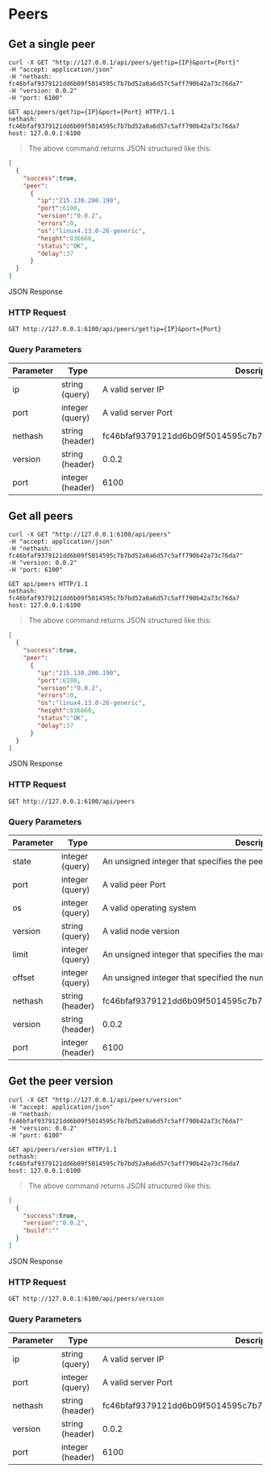 # Peers

## Get a single peer

```shell
curl -X GET "http://127.0.0.1/api/peers/get?ip={IP}&port={Port}" 
-H "accept: application/json" 
-H "nethash: fc46bfaf9379121dd6b09f5014595c7b7bd52a0a6d57c5aff790b42a73c76da7" 
-H "version: 0.0.2" 
-H "port: 6100"
```

```http
GET api/peers/get?ip={IP}&port={Port} HTTP/1.1
nethash: fc46bfaf9379121dd6b09f5014595c7b7bd52a0a6d57c5aff790b42a73c76da7
host: 127.0.0.1:6100
```

> The above command returns JSON structured like this:

```json
[
  {
    "success":true,
    "peer":
      {
        "ip":"215.130.200.190",
        "port":6100,
        "version":"0.0.2",
        "errors":0,
        "os":"linux4.13.0-26-generic",
        "height":836660,
        "status":"OK",
        "delay":37
      }
  }
]
```

JSON Response

### HTTP Request

`GET http://127.0.0.1:6100/api/peers/get?ip={IP}&port={Port}`

### Query Parameters

Parameter | Type | Description
--------- | ------- | -----------
ip | string<br>(query) | A valid server IP
port | integer<br>(query) | A valid server Port
nethash | string<br>(header) | fc46bfaf9379121dd6b09f5014595c7b7bd52a0a6d57c5aff790b42a73c76da7
version | string<br>(header) | 0.0.2
port | integer<br>(header) | 6100

## Get all peers

```shell
curl -X GET "http://127.0.0.1:6100/api/peers" 
-H "accept: application/json" 
-H "nethash: fc46bfaf9379121dd6b09f5014595c7b7bd52a0a6d57c5aff790b42a73c76da7" 
-H "version: 0.0.2" 
-H "port: 6100"
```

```http
GET api/peers HTTP/1.1
nethash: fc46bfaf9379121dd6b09f5014595c7b7bd52a0a6d57c5aff790b42a73c76da7
host: 127.0.0.1:6100
```

> The above command returns JSON structured like this:

```json
[
  {
    "success":true,
    "peer":
      {
        "ip":"215.130.200.190",
        "port":6100,
        "version":"0.0.2",
        "errors":0,
        "os":"linux4.13.0-26-generic",
        "height":836660,
        "status":"OK",
        "delay":37
      }
  }
]
```

JSON Response

### HTTP Request

`GET http://127.0.0.1:6100/api/peers`

### Query Parameters

Parameter | Type | Description
--------- | ------- | -----------
state  | integer<br>(query) | An unsigned integer that specifies the peer state.
port | integer<br>(query) | A valid peer Port
os | integer<br>(query) | A valid operating system
version | string<br>(query) | A valid node version
limit | integer<br>(query) | An unsigned integer that specifies the maximum number of records
offset | integer<br>(query) | An unsigned integer that specified the number of records to skip
nethash | string<br>(header) | fc46bfaf9379121dd6b09f5014595c7b7bd52a0a6d57c5aff790b42a73c76da7
version | string<br>(header) | 0.0.2
port | integer<br>(header) | 6100

## Get the peer version

```shell
curl -X GET "http://127.0.0.1/api/peers/version" 
-H "accept: application/json" 
-H "nethash: fc46bfaf9379121dd6b09f5014595c7b7bd52a0a6d57c5aff790b42a73c76da7" 
-H "version: 0.0.2" 
-H "port: 6100"
```

```http
GET api/peers/version HTTP/1.1
nethash: fc46bfaf9379121dd6b09f5014595c7b7bd52a0a6d57c5aff790b42a73c76da7
host: 127.0.0.1:6100
```

> The above command returns JSON structured like this:

```json
[
  {
    "success":true,
    "version":"0.0.2",
    "build":""
  }
]
```

JSON Response

### HTTP Request

`GET http://127.0.0.1:6100/api/peers/version`

### Query Parameters

Parameter | Type | Description
--------- | ------- | -----------
ip | string<br>(query) | A valid server IP
port | integer<br>(query) | A valid server Port
nethash | string<br>(header) | fc46bfaf9379121dd6b09f5014595c7b7bd52a0a6d57c5aff790b42a73c76da7
version | string<br>(header) | 0.0.2
port | integer<br>(header) | 6100
